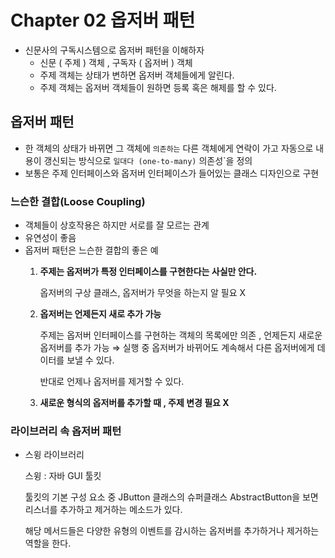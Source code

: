 # Chapter 02 옵저버 패턴

- 신문사의 구독시스템으로 옵저버 패턴을 이해하자
    - 신문 ( 주제 ) 객체 , 구독자 ( 옵저버 ) 객체
    - 주제 객체는 상태가 변하면 옵저버 객체들에게 알린다.
    - 주제 객체는 옵저버 객체들이 원하면 등록 혹은 해제를 할 수 있다.

## 옵저버 패턴

- 한 객체의 상태가 바뀌면 그 객체에 `의존하는` 다른 객체에게 연락이 가고 자동으로 내용이 갱신되는 방식으로 `일대다 (one-to-many)` 의존성`을 정의
- 보통은 주제 인터페이스와 옵저버 인터페이스가 들어있는 클래스 디자인으로 구현

### 느슨한 결합(Loose Coupling)

- 객체들이 상호작용은 하지만 서로를 잘 모르는 관계
- 유연성이 좋음
- 옵저버 패턴은 느슨한 결합의 좋은 예
    1. **주제는 옵저버가 특정 인터페이스를 구현한다는 사실만 안다.**

       옵저버의 구상 클래스, 옵저버가 무엇을 하는지 알 필요 X

    2. **옵저버는 언제든지 새로 추가 가능**

       주제는 옵저버 인터페이스를 구현하는 객체의 목록에만 의존 , 언제든지 새로운 옵저버를 추가 가능 ⇒ 실행 중 옵저버가 바뀌어도 계속해서 다른 옵저버에게 데이터를 보낼 수 있다.

       반대로 언제나 옵저버를 제거할 수 있다.

    3. **새로운 형식의 옵저버를 추가할 때 , 주제 변경 필요 X**

### 라이브러리 속 옵저버 패턴

- 스윙 라이브러리

  스윙 : 자바 GUI 툴킷

  툴킷의 기본 구성 요소 중 JButton 클래스의 슈퍼클래스 AbstractButton을 보면 리스너를 추가하고 제거하는 메소드가 있다.

  해당 메서드들은 다양한 유형의 이벤트를 감시하는 옵저버를 추가하거나 제거하는 역할을 한다.